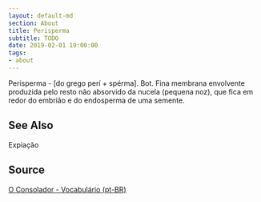 ```yaml
---
layout: default-md
section: About
title: Perisperma
subtitle: TODO
date: 2019-02-01 19:00:00
tags:
- about
---
```


Perisperma - [do grego perí + spérma]. Bot. Fina membrana envolvente produzida pelo resto não absorvido da nucela (pequena noz), que fica em redor do embrião e do endosperma de uma semente. 

## See Also
Expiação

## Source
[O Consolador - Vocabulário (pt-BR)](http://www.oconsolador.com.br/linkfixo/vocabulario/principal.html)
